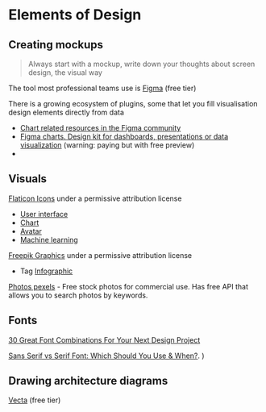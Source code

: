 # Elements of Design

## Creating mockups

> Always start with a mockup, write down your thoughts about screen design, the visual way

The tool most professional teams use is
[Figma](https://www.figma.com/) (free tier)

There is a growing ecosystem of plugins, some that let you fill visualisation design elements directly from data

- [Chart related resources in the Figma community](https://www.figma.com/community/search?model_type=hub_files&q=chart)
- [Figma charts. Design kit for dashboards, presentations or data visualization](https://setproduct.com/charts) (warning: paying but with free preview)
-

## Visuals

[Flaticon Icons](https://www.flaticon.com/) under a permissive attribution license

- [User interface](https://www.flaticon.com/packs/search?word=user%20interface)
- [Chart](https://www.flaticon.com/packs/search?word=chart)
- [Avatar](https://www.flaticon.com/packs/search?word=avatar)
- [Machine learning](https://www.flaticon.com/search?word=machine%20learning)

[Freepik Graphics](https://www.freepik.com/) under a permissive attribution license

- Tag [Infographic](https://www.freepik.com/free-photos-vectors/infographic)

[Photos pexels](https://www.pexels.com/) - Free stock photos for commercial use. Has free API that allows you to search photos by keywords.

## Fonts

[30 Great Font Combinations For Your Next Design Project](https://digitalsynopsis.com/design/best-font-combinations-typeface-pairings-guide/)

[Sans Serif vs Serif Font: Which Should You Use & When?](https://www.impactplus.com/blog/sans-serif-vs-serif-font-which-should-you-use-when#:~:text=A%20serif%20is%20a%20decorative,hence%20the%20%E2%80%9Csans%E2%80%9D).
)

## Drawing architecture diagrams

[Vecta](https://vecta.io/) (free tier)
